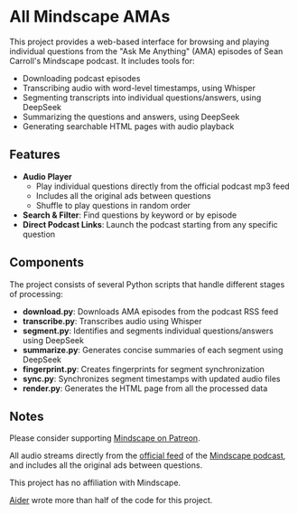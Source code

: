 
# All Mindscape AMAs

This project provides a web-based interface for browsing and playing 
individual questions from the
"Ask Me Anything" (AMA) episodes of Sean Carroll's Mindscape podcast. 
It includes tools for:

- Downloading podcast episodes
- Transcribing audio with word-level timestamps, using Whisper
- Segmenting transcripts into individual questions/answers, using DeepSeek
- Summarizing the questions and answers, using DeepSeek
- Generating searchable HTML pages with audio playback

## Features

- **Audio Player**
  - Play individual questions directly from the official podcast mp3 feed
  - Includes all the original ads between questions
  - Shuffle to play questions in random order
- **Search & Filter**: Find questions by keyword or by episode
- **Direct Podcast Links**: Launch the podcast starting from any specific question

## Components

The project consists of several Python scripts that handle different stages of processing:

- **download.py**: Downloads AMA episodes from the podcast RSS feed
- **transcribe.py**: Transcribes audio using Whisper
- **segment.py**: Identifies and segments individual questions/answers using DeepSeek
- **summarize.py**: Generates concise summaries of each segment using DeepSeek
- **fingerprint.py**: Creates fingerprints for segment synchronization
- **sync.py**: Synchronizes segment timestamps with updated audio files
- **render.py**: Generates the HTML page from all the processed data

## Notes

Please consider supporting
<a href="https://www.patreon.com/seanmcarroll" target="_blank" rel="noopener noreferrer">
    Mindscape on Patreon</a>.

All audio streams directly from the
<a href="https://art19.com/shows/sean-carrolls-mindscape" target="_blank" rel="noopener noreferrer">
    official feed</a> of the
<a href="https://www.preposterousuniverse.com/podcast/" target="_blank" rel="noopener noreferrer">
    Mindscape podcast</a>,
and includes all the original ads between questions.

This project has no affiliation with Mindscape.

[Aider](https://aider.chat/) wrote more than half of the code for this project.
